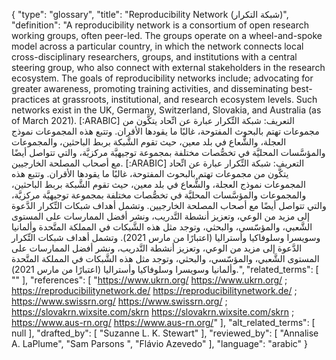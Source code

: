 {
    "type": "glossary",
    "title": "Reproducibility Network (شبكة التكرار)",
    "definition": "A reproducibility network is a consortium of open research working groups, often peer-led. The groups operate on a wheel-and-spoke model across a particular country, in which the network connects local cross-disciplinary researchers, groups, and institutions with a central steering group, who also connect with external stakeholders in the research ecosystem. The goals of reproducibility networks include; advocating for greater awareness, promoting training activities, and disseminating best-practices at grassroots, institutional, and research ecosystem levels. Such networks exist in the UK, Germany, Switzerland, Slovakia, and Australia (as of March 2021). [:ARABIC] التعريف: شبكة التِّكرار عبارة عن اتِّحاد يتكَّون من مجموعات تهتم بالبحوث المفتوحة، غالبًا ما يقودها الأقران. وتتبع هذه المجموعات نموذج العجلة، والشُّعاع في بلد معين، حيث تقوم الشَّبكة بربط الباحثين، والمجموعات والمؤسَّسات المحليَّة في تخصُّصات مختلفة بمجموعة توجيهيَّة مركزيَّة، والتي تتواصل أيضًا مع أصحاب المصلحة الخارجيين. [:ARABIC] التعريف: شبكة التِّكرار عبارة عن اتِّحاد يتكَّون من مجموعات تهتم بالبحوث المفتوحة، غالبًا ما يقودها الأقران. وتتبع هذه المجموعات نموذج العجلة، والشُّعاع في بلد معين، حيث تقوم الشَّبكة بربط الباحثين، والمجموعات والمؤسَّسات المحليَّة في تخصُّصات مختلفة بمجموعة توجيهيَّة مركزيَّة، والتي تتواصل أيضًا مع أصحاب المصلحة الخارجيين. وتشمل أهداف شبكات التِّكرار الدَّعوة إلى مزيد من الوعي، وتعزيز أنشطة التَّدريب، ونشر أفضل الممارسات على المستوى الشَّعبي، والمؤسّسي، والبحثي، وتوجد مثل هذه الشَّبكات في المملكة المتَّحدة وألمانيا وسويسرا وسلوفاكيا وأستراليا (اعتبارًا من مارس 2021). وتشمل أهداف شبكات التِّكرار الدَّعوة إلى مزيد من الوعي، وتعزيز أنشطة التَّدريب، ونشر أفضل الممارسات على المستوى الشَّعبي، والمؤسّسي، والبحثي، وتوجد مثل هذه الشَّبكات في المملكة المتَّحدة وألمانيا وسويسرا وسلوفاكيا وأستراليا (اعتبارًا من مارس 2021).",
    "related_terms": [
        ""
    ],
    "references": [
        "https://www.ukrn.org/ https://www.ukrn.org/ ; https://reproducibilitynetwork.de/ https://reproducibilitynetwork.de/ ; https://www.swissrn.org/ https://www.swissrn.org/ ; https://slovakrn.wixsite.com/skrn https://slovakrn.wixsite.com/skrn ; https://www.aus-rn.org/ https://www.aus-rn.org/"
    ],
    "alt_related_terms": [
        null
    ],
    "drafted_by": [
        "Suzanne L. K. Stewart"
    ],
    "reviewed_by": [
        "Annalise A. LaPlume",
        "Sam Parsons ",
        "Flávio Azevedo"
    ],
    "language": "arabic"
}